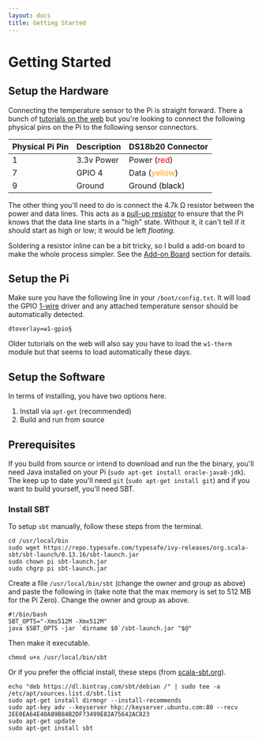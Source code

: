 ```yaml
---
layout: docs
title: Getting Started
---
```


# Getting Started

## Setup the Hardware

Connecting the temperature sensor to the Pi is straight forward. There a bunch of [tutorials on the web](https://www.google.co.uk/search?btnG=1&pws=0&q=pi+ds18b20+tutorial) but you're looking to connect the following physical pins on the Pi to the following sensor connectors.

Physical Pi Pin | Description | DS18b20 Connector
----------------|-------------|--------
1 | 3.3v Power  | Power (<span style="color:red;">red</span>)
7 | GPIO 4      | Data (<span style="color:orange;">yellow</span>)
9 | Ground      | Ground (<span style="color:black;">black</span>)

The other thing you'll need to do is connect the 4.7k Ω resistor between the power and data lines. This acts as a [pull-up resistor](https://learn.sparkfun.com/tutorials/pull-up-resistors) to ensure that the Pi knows that the data line starts in a "high" state. Without it, it can't tell if it should start as high or low; it would be left _floating_.

Soldering a resistor inline can be a bit tricky, so I build a add-on board to make the whole process simpler. See the [Add-on Board](add-on_board.html) section for details.

## Setup the Pi

Make sure you have the following line in your `/boot/config.txt`. It will load the GPIO [1-wire](https://pinout.xyz/pinout/1_wire) driver and any attached temperature sensor should be automatically detected.

    dtoverlay=w1-gpio§


Older tutorials on the web will also say you have to load the `w1-therm` module but that seems to load automatically these days.


## Setup the Software

In terms of installing, you have two options here.

1. Install via `apt-get` (recommended)
1. Build and run from source


## Prerequisites

If you build from source or intend to download and run the the binary, you'll need Java installed on your Pi (`sudo apt-get install oracle-java8-jdk`). The keep up to date you'll need `git` (`sudo apt-get install git`) and if you want to build yourself, you'll need SBT. 

### Install SBT

To setup `sbt` manually, follow these steps from the terminal.

    cd /usr/local/bin
    sudo wget https://repo.typesafe.com/typesafe/ivy-releases/org.scala-sbt/sbt-launch/0.13.16/sbt-launch.jar
    sudo chown pi sbt-launch.jar
    sudo chgrp pi sbt-launch.jar

Create a file `/usr/local/bin/sbt` (change the owner and group as above) and paste the following in (take note that the max memory is set to 512 MB for the Pi Zero). Change the owner and group as above.

    #!/bin/bash
    SBT_OPTS="-Xms512M -Xmx512M"
    java $SBT_OPTS -jar `dirname $0`/sbt-launch.jar "$@"
    
Then make it executable.

    chmod u+x /usr/local/bin/sbt


Or if you prefer the official install, these steps (from [scala-sbt.org](http://www.scala-sbt.org/0.13/docs/Installing-sbt-on-Linux.html)).

    echo "deb https://dl.bintray.com/sbt/debian /" | sudo tee -a /etc/apt/sources.list.d/sbt.list
    sudo apt-get install dirmngr --install-recommends
    sudo apt-key adv --keyserver hkp://keyserver.ubuntu.com:80 --recv 2EE0EA64E40A89B84B2DF73499E82A75642AC823
    sudo apt-get update
    sudo apt-get install sbt

